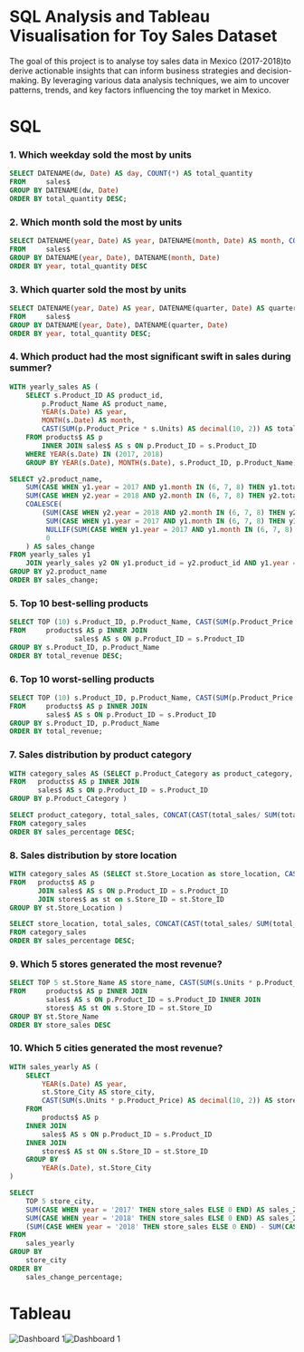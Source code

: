 # SQL Analysis and Tableau Visualisation for Toy Sales Dataset
The goal of this project is to analyse toy sales data in Mexico (2017-2018)to derive actionable insights that can inform business strategies and decision-making. By leveraging various data analysis techniques, we aim to uncover patterns, trends, and key factors influencing the toy market in Mexico.

# SQL
### 1. Which weekday sold the most by units
````sql
SELECT DATENAME(dw, Date) AS day, COUNT(*) AS total_quantity
FROM     sales$
GROUP BY DATENAME(dw, Date)
ORDER BY total_quantity DESC;
````
### 2. Which month sold the most by units
````sql
SELECT DATENAME(year, Date) AS year, DATENAME(month, Date) AS month, COUNT(*) AS total_quantity
FROM     sales$
GROUP BY DATENAME(year, Date), DATENAME(month, Date)
ORDER BY year, total_quantity DESC
````
### 3. Which quarter sold the most by units 
````sql
SELECT DATENAME(year, Date) AS year, DATENAME(quarter, Date) AS quarter, COUNT(*) AS total_quantity
FROM     sales$
GROUP BY DATENAME(year, Date), DATENAME(quarter, Date)
ORDER BY year, total_quantity DESC;
````
### 4. Which product had the most significant swift in sales during summer? 
````sql
WITH yearly_sales AS (
    SELECT s.Product_ID AS product_id,
        p.Product_Name AS product_name,
        YEAR(s.Date) AS year,
        MONTH(s.Date) AS month,
        CAST(SUM(p.Product_Price * s.Units) AS decimal(10, 2)) AS total_revenue
    FROM products$ AS p
        INNER JOIN sales$ AS s ON p.Product_ID = s.Product_ID
    WHERE YEAR(s.Date) IN (2017, 2018)
    GROUP BY YEAR(s.Date), MONTH(s.Date), s.Product_ID, p.Product_Name)

SELECT y2.product_name,
    SUM(CASE WHEN y1.year = 2017 AND y1.month IN (6, 7, 8) THEN y1.total_revenue ELSE 0 END) AS summer_2017,
    SUM(CASE WHEN y2.year = 2018 AND y2.month IN (6, 7, 8) THEN y2.total_revenue ELSE 0 END) AS summer_2018,
    COALESCE(
        (SUM(CASE WHEN y2.year = 2018 AND y2.month IN (6, 7, 8) THEN y2.total_revenue ELSE 0 END) - 
         SUM(CASE WHEN y1.year = 2017 AND y1.month IN (6, 7, 8) THEN y1.total_revenue ELSE 0 END)) *100/
         NULLIF(SUM(CASE WHEN y1.year = 2017 AND y1.month IN (6, 7, 8) THEN y1.total_revenue ELSE 0 END), 0),
         0
    ) AS sales_change
FROM yearly_sales y1
    JOIN yearly_sales y2 ON y1.product_id = y2.product_id AND y1.year = 2017 AND y2.year = 2018
GROUP BY y2.product_name
ORDER BY sales_change;
````
### 5. Top 10 best-selling products
````sql
SELECT TOP (10) s.Product_ID, p.Product_Name, CAST(SUM(p.Product_Price * s.Units) AS decimal(10, 2)) AS total_revenue
FROM     products$ AS p INNER JOIN
                sales$ AS s ON p.Product_ID = s.Product_ID
GROUP BY s.Product_ID, p.Product_Name
ORDER BY total_revenue DESC; 
````
### 6. Top 10 worst-selling products 
````sql
SELECT TOP (10) s.Product_ID, p.Product_Name, CAST(SUM(p.Product_Price * s.Units) AS decimal(10, 2)) AS total_revenue
FROM     products$ AS p INNER JOIN
         sales$ AS s ON p.Product_ID = s.Product_ID
GROUP BY s.Product_ID, p.Product_Name
ORDER BY total_revenue;
````
### 7. Sales distribution by product category
````sql
WITH category_sales AS (SELECT p.Product_Category as product_category, CAST(SUM(s.Units * p.Product_Price) AS decimal(10, 2)) AS total_sales
FROM   products$ AS p INNER JOIN
       sales$ AS s ON p.Product_ID = s.Product_ID
GROUP BY p.Product_Category )

SELECT product_category, total_sales, CONCAT(CAST(total_sales/ SUM(total_sales) OVER () * 100 AS decimal(10, 2)), '%')AS sales_percentage
FROM category_sales
ORDER BY sales_percentage DESC;
````
### 8. Sales distribution by store location
````sql
WITH category_sales AS (SELECT st.Store_Location as store_location, CAST(SUM(s.Units * p.Product_Price) AS decimal(10, 2)) AS total_sales
FROM   products$ AS p
       JOIN sales$ AS s ON p.Product_ID = s.Product_ID
       JOIN stores$ as st on s.Store_ID = st.Store_ID
GROUP BY st.Store_Location )

SELECT store_location, total_sales, CONCAT(CAST(total_sales/ SUM(total_sales) OVER () * 100 AS decimal(10, 2)), '%')AS sales_percentage
FROM category_sales
ORDER BY sales_percentage DESC;
````
### 9. Which 5 stores generated the most revenue? 
````sql
SELECT TOP 5 st.Store_Name AS store_name, CAST(SUM(s.Units * p.Product_Price) AS decimal(10, 2)) AS store_sales
FROM     products$ AS p INNER JOIN
         sales$ AS s ON p.Product_ID = s.Product_ID INNER JOIN
         stores$ AS st ON s.Store_ID = st.Store_ID
GROUP BY st.Store_Name
ORDER BY store_sales DESC
````
### 10. Which 5 cities generated the most revenue? 
````sql
WITH sales_yearly AS (
    SELECT 
        YEAR(s.Date) AS year,
        st.Store_City AS store_city,
        CAST(SUM(s.Units * p.Product_Price) AS decimal(10, 2)) AS store_sales
    FROM     
        products$ AS p 
    INNER JOIN
        sales$ AS s ON p.Product_ID = s.Product_ID 
    INNER JOIN
        stores$ AS st ON s.Store_ID = st.Store_ID
    GROUP BY 
        YEAR(s.Date), st.Store_City
)

SELECT 
    TOP 5 store_city, 
    SUM(CASE WHEN year = '2017' THEN store_sales ELSE 0 END) AS sales_2017, 
    SUM(CASE WHEN year = '2018' THEN store_sales ELSE 0 END) AS sales_2018, 
    (SUM(CASE WHEN year = '2018' THEN store_sales ELSE 0 END) - SUM(CASE WHEN year = '2017' THEN store_sales ELSE 0 END)) * 100.0 / NULLIF(SUM(CASE WHEN year = '2017' THEN store_sales ELSE 0 END), 0) AS sales_change_percentage
FROM 
    sales_yearly
GROUP BY 
    store_city
ORDER BY 
    sales_change_percentage;
````
# Tableau
![Dashboard 1](https://github.com/linhn0510/linhnguyen_portfolio/assets/125606128/2f9e6cf7-acea-48d5-8d6f-923773a2c621)![Dashboard 1](https://github.com/linhn0510/linhnguyen_portfolio/assets/125606128/2f9e6cf7-acea-48d5-8d6f-923773a2c621)

